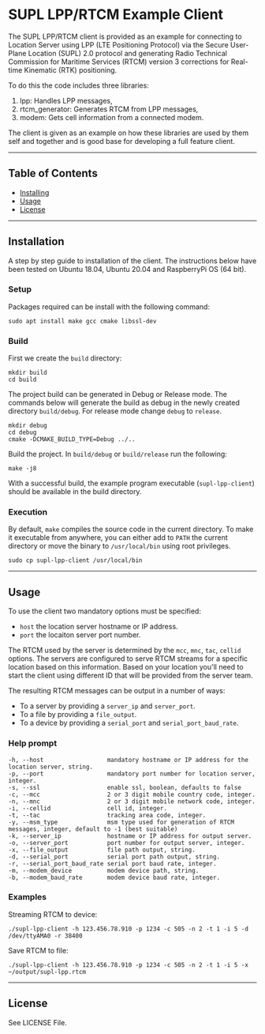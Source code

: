 # SUPL LPP/RTCM Example Client

The SUPL LPP/RTCM client is provided as an example for connecting to Location Server using LPP (LTE Positioning Protocol) via the Secure User-Plane Location (SUPL) 2.0 protocol and generating Radio Technical Commission for Maritime Services (RTCM) version 3 corrections for Real-time Kinematic (RTK) positioning.

To do this the code includes three libraries:

1. lpp: Handles LPP messages,
2. rtcm_generator: Generates RTCM from LPP messages,
3. modem: Gets cell information from a connected modem.

The client is given as an example on how these libraries are used by them self and together and is good base for developing a full feature client.

---

## Table of Contents

- [Installing](#installation)
- [Usage](#usage)
- [License](#license)

---

## Installation

A step by step guide to installation of the client. The instructions below have been tested on Ubuntu 18.04, Ubuntu 20.04 and RaspberryPi OS (64 bit).

### Setup

Packages required can be install with the following command:

```console
sudo apt install make gcc cmake libssl-dev
```

### Build

First we create the `build` directory:

```console
mkdir build
cd build
```

The project build can be generated in Debug or Release mode. The commands below will generate the build as debug in the newly created directory `build/debug`. For release mode change `debug` to `release`.

```console
mkdir debug
cd debug
cmake -DCMAKE_BUILD_TYPE=Debug ../..
```

Build the project. In `build/debug` or `build/release` run the following:

```console
make -j8
```

With a successful build, the example program executable (`supl-lpp-client`) should be available in the build directory.

### Execution

By default, `make` compiles the source code in the current directory. To make it executable from anywhere, you can either add to `PATH` the current directory or move the binary to `/usr/local/bin` using root privileges.

```console
sudo cp supl-lpp-client /usr/local/bin
```

---

## Usage

To use the client two mandatory options must be specified:

- `host` the location server hostname or IP address.
- `port` the locaiton server port number.

The RTCM used by the server is determined by the `mcc`, `mnc`, `tac`, `cellid` options. The servers are configured to serve RTCM streams for a specific location based on this information. Based on your location you'll need to start the client using different ID that will be provided from the server team.

The resulting RTCM messages can be output in a number of ways:

- To a server by providing a `server_ip` and `server_port`.
- To a file by providing a `file_output`.
- To a device by providing a `serial_port` and `serial_port_baud_rate`.

### Help prompt

```text
-h, --host                  mandatory hostname or IP address for the location server, string.
-p, --port                  mandatory port number for location server, integer.
-s, --ssl                   enable ssl, boolean, defaults to false
-c, --mcc                   2 or 3 digit mobile country code, integer.
-n, --mnc                   2 or 3 digit mobile network code, integer.
-i, --cellid                cell id, integer.
-t, --tac                   tracking area code, integer.
-y, --msm_type              msm type used for generation of RTCM messages, integer, default to -1 (best suitable)
-k, --server_ip             hostname or IP address for output server.
-o, --server_port           port number for output server, integer.
-x, --file_output           file path output, string.
-d, --serial_port           serial port path output, string.
-r, --serial_port_baud_rate serial port baud rate, integer.
-m, --modem_device          modem device path, string.
-b, --modem_baud_rate       modem device baud rate, integer.
```

### Examples

Streaming RTCM to device:

```console
./supl-lpp-client -h 123.456.78.910 -p 1234 -c 505 -n 2 -t 1 -i 5 -d /dev/ttyAMA0 -r 38400
```

Save RTCM to file:

```console
./supl-lpp-client -h 123.456.78.910 -p 1234 -c 505 -n 2 -t 1 -i 5 -x ~/output/supl-lpp.rtcm
```

---

## License

See LICENSE File.
